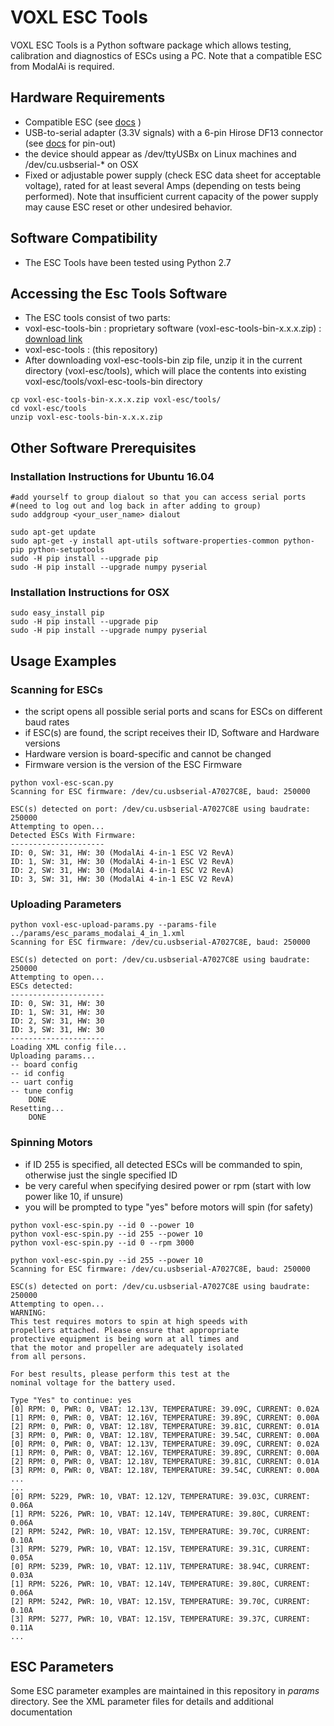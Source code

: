 # VOXL ESC Tools
VOXL ESC Tools is a Python software package which allows testing, calibration and diagnostics of ESCs using a PC. Note that a compatible ESC from ModalAi is required.

## Hardware Requirements
- Compatible ESC (see [docs](https://docs.modalai.com/escs/) )
- USB-to-serial adapter (3.3V signals) with a 6-pin Hirose DF13 connector (see [docs](https://docs.modalai.com/escs/) for pin-out)
 - the device should appear as /dev/ttyUSBx on Linux machines and /dev/cu.usbserial-* on OSX
- Fixed or adjustable power supply (check ESC data sheet for acceptable voltage), rated for at least several Amps (depending on tests being performed). Note that insufficient current capacity of the power supply may cause ESC reset or other undesired behavior.

## Software Compatibility
- The ESC Tools have been tested using Python 2.7

## Accessing the Esc Tools Software
- The ESC tools consist of two parts:
 - voxl-esc-tools-bin : proprietary software (voxl-esc-tools-bin-x.x.x.zip) : [download link](https://developer.modalai.com/asset)
 - voxl-esc-tools : (this repository)
- After downloading voxl-esc-tools-bin zip file, unzip it in the current directory (voxl-esc/tools), which will place the contents into existing voxl-esc/tools/voxl-esc-tools-bin directory
```
cp voxl-esc-tools-bin-x.x.x.zip voxl-esc/tools/
cd voxl-esc/tools
unzip voxl-esc-tools-bin-x.x.x.zip
```

## Other Software Prerequisites
### Installation Instructions for Ubuntu 16.04

```
#add yourself to group dialout so that you can access serial ports
#(need to log out and log back in after adding to group)
sudo addgroup <your_user_name> dialout

sudo apt-get update
sudo apt-get -y install apt-utils software-properties-common python-pip python-setuptools
sudo -H pip install --upgrade pip
sudo -H pip install --upgrade numpy pyserial
```
### Installation Instructions for OSX
```
sudo easy_install pip
sudo -H pip install --upgrade pip
sudo -H pip install --upgrade numpy pyserial
```

## Usage Examples

### Scanning for ESCs
- the script opens all possible serial ports and scans for ESCs on different baud rates
- if ESC(s) are found, the script receives their ID, Software and Hardware versions
 - Hardware version is board-specific and cannot be changed
 - Firmware version is the version of the ESC Firmware
```
python voxl-esc-scan.py
Scanning for ESC firmware: /dev/cu.usbserial-A7027C8E, baud: 250000

ESC(s) detected on port: /dev/cu.usbserial-A7027C8E using baudrate: 250000
Attempting to open...
Detected ESCs With Firmware:
---------------------
ID: 0, SW: 31, HW: 30 (ModalAi 4-in-1 ESC V2 RevA)
ID: 1, SW: 31, HW: 30 (ModalAi 4-in-1 ESC V2 RevA)
ID: 2, SW: 31, HW: 30 (ModalAi 4-in-1 ESC V2 RevA)
ID: 3, SW: 31, HW: 30 (ModalAi 4-in-1 ESC V2 RevA)
```

### Uploading Parameters
```
python voxl-esc-upload-params.py --params-file ../params/esc_params_modalai_4_in_1.xml
Scanning for ESC firmware: /dev/cu.usbserial-A7027C8E, baud: 250000

ESC(s) detected on port: /dev/cu.usbserial-A7027C8E using baudrate: 250000
Attempting to open...
ESCs detected:
---------------------
ID: 0, SW: 31, HW: 30
ID: 1, SW: 31, HW: 30
ID: 2, SW: 31, HW: 30
ID: 3, SW: 31, HW: 30
---------------------
Loading XML config file...
Uploading params...
-- board config
-- id config
-- uart config
-- tune config
    DONE
Resetting...
    DONE
```

### Spinning Motors
- if ID 255 is specified, all detected ESCs will be commanded to spin, otherwise just the single specified ID
- be very careful when specifying desired power or rpm (start with low power like 10, if unsure)
- you will be prompted to type "yes" before motors will spin (for safety)
```
python voxl-esc-spin.py --id 0 --power 10
python voxl-esc-spin.py --id 255 --power 10
python voxl-esc-spin.py --id 0 --rpm 3000
```

```
python voxl-esc-spin.py --id 255 --power 10
Scanning for ESC firmware: /dev/cu.usbserial-A7027C8E, baud: 250000

ESC(s) detected on port: /dev/cu.usbserial-A7027C8E using baudrate: 250000
Attempting to open...
WARNING:
This test requires motors to spin at high speeds with
propellers attached. Please ensure that appropriate
protective equipment is being worn at all times and
that the motor and propeller are adequately isolated
from all persons.

For best results, please perform this test at the
nominal voltage for the battery used.

Type "Yes" to continue: yes
[0] RPM: 0, PWR: 0, VBAT: 12.13V, TEMPERATURE: 39.09C, CURRENT: 0.02A
[1] RPM: 0, PWR: 0, VBAT: 12.16V, TEMPERATURE: 39.89C, CURRENT: 0.00A
[2] RPM: 0, PWR: 0, VBAT: 12.18V, TEMPERATURE: 39.81C, CURRENT: 0.01A
[3] RPM: 0, PWR: 0, VBAT: 12.18V, TEMPERATURE: 39.54C, CURRENT: 0.00A
[0] RPM: 0, PWR: 0, VBAT: 12.13V, TEMPERATURE: 39.09C, CURRENT: 0.02A
[1] RPM: 0, PWR: 0, VBAT: 12.16V, TEMPERATURE: 39.89C, CURRENT: 0.00A
[2] RPM: 0, PWR: 0, VBAT: 12.18V, TEMPERATURE: 39.81C, CURRENT: 0.01A
[3] RPM: 0, PWR: 0, VBAT: 12.18V, TEMPERATURE: 39.54C, CURRENT: 0.00A
...
...
[0] RPM: 5229, PWR: 10, VBAT: 12.12V, TEMPERATURE: 39.03C, CURRENT: 0.06A
[1] RPM: 5226, PWR: 10, VBAT: 12.14V, TEMPERATURE: 39.80C, CURRENT: 0.06A
[2] RPM: 5242, PWR: 10, VBAT: 12.15V, TEMPERATURE: 39.70C, CURRENT: 0.10A
[3] RPM: 5279, PWR: 10, VBAT: 12.15V, TEMPERATURE: 39.31C, CURRENT: 0.05A
[0] RPM: 5239, PWR: 10, VBAT: 12.11V, TEMPERATURE: 38.94C, CURRENT: 0.03A
[1] RPM: 5226, PWR: 10, VBAT: 12.14V, TEMPERATURE: 39.80C, CURRENT: 0.06A
[2] RPM: 5242, PWR: 10, VBAT: 12.15V, TEMPERATURE: 39.70C, CURRENT: 0.10A
[3] RPM: 5277, PWR: 10, VBAT: 12.15V, TEMPERATURE: 39.37C, CURRENT: 0.11A
...
```

## ESC Parameters

Some ESC parameter examples are maintained in this repository in *params* directory. See the XML parameter files for details and additional documentation
